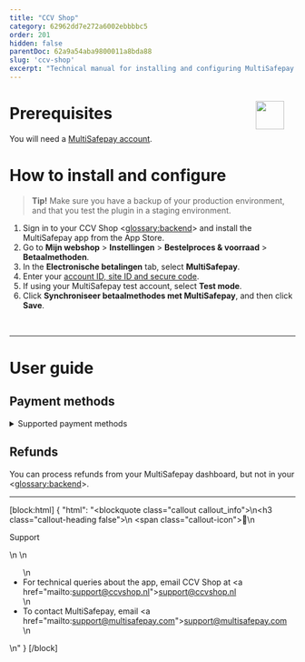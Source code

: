```yaml
---
title: "CCV Shop"
category: 62962dd7e272a6002ebbbbc5
order: 201
hidden: false
parentDoc: 62a9a54aba9800011a8bda88
slug: 'ccv-shop'
excerpt: "Technical manual for installing and configuring MultiSafepay's free app for CCV Shop."
---
```

<img src="https://raw.githubusercontent.com/MultiSafepay/docs/master/static/logo/Integrations/CCVShop.svg" width="50" align="right" style="margin: 20px; max-height: 75px"/>

# Prerequisites

You will need a [MultiSafepay account](/docs/getting-started-guide/).

# How to install and configure

> **Tip!** Make sure you have a backup of your production environment, and that you test the plugin in a staging environment.

1. Sign in to your CCV Shop <<glossary:backend>> and install the MultiSafepay app from the App Store.
2. Go to **Mijn webshop** > **Instellingen** > **Bestelproces & voorraad** > **Betaalmethoden**.
3. In the **Electronische betalingen** tab, select **MultiSafepay**.
4. Enter your [account ID, site ID and secure code](/docs/sites#site-id-api-key-and-security-code).
5. If using your MultiSafepay test account, select **Test mode**.
6. Click **Synchroniseer betaalmethodes met MultiSafepay**, and then click **Save**.
<br>

___

# User guide

## Payment methods

<details id="supported-payment-methods">
<summary>Supported payment methods</summary>
<br>

- Cards: [All](/docs/cards/)
- Pay later methods: [AfterPay](/docs/afterpay/), [Klarna](/docs/klarna/)
- Wallets: [PayPal](/docs/paypal/)
- Banking methods:
    - [Bancontact](/docs/bancontact/)
    - [Bank Transfer](/docs/bank-transfer/)
    - [Giropay](/docs/giropay/)
    - [iDEAL](/docs/ideal/)
    - [Sofort](/docs/sofort/)
    - [Trustly](/docs/trustly/)

</details>

## Refunds

You can process refunds from your MultiSafepay dashboard, but not in your <<glossary:backend>>.
<br>

---

[block:html]
{
  "html": "<blockquote class=\"callout callout_info\">\n<h3 class=\"callout-heading false\">\n        <span class=\"callout-icon\">💬</span>\n        <p>Support</p>\n    </h3>\n  <ul>\n    <li>For technical queries about the app, email CCV Shop at <a href=\"mailto:support@ccvshop.nl\">support@ccvshop.nl</a></li>\n    <li>To contact MultiSafepay, email <a href=\"mailto:support@multisafepay.com\">support@multisafepay.com</a></li>\n  </ul>  \n</blockquote>"
}
[/block]
